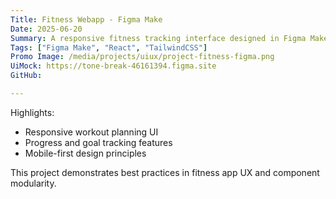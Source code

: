 ```yaml
---
Title: Fitness Webapp - Figma Make
Date: 2025-06-20
Summary: A responsive fitness tracking interface designed in Figma Maker. Includes components for workout planning, progress tracking, and personalized training programs, with a focus on clean UI and mobile optimization.
Tags: ["Figma Make", "React", "TailwindCSS"]
Promo Image: /media/projects/uiux/project-fitness-figma.png
UiMock: https://tone-break-46161394.figma.site
GitHub: 

---
```


Highlights:

- Responsive workout planning UI
- Progress and goal tracking features
- Mobile-first design principles

This project demonstrates best practices in fitness app UX and component modularity.
